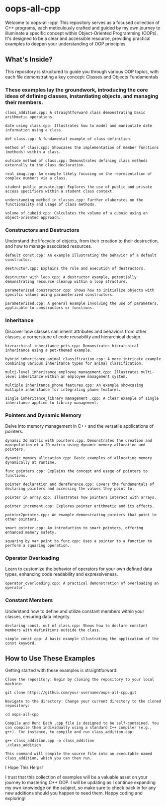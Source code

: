 # oops-all-cpp

Welcome to oops-all-cpp! This repository serves as a focused collection of C++ programs, each meticulously crafted and guided by my own journey to illuminate a specific concept within Object-Oriented Programming (OOPs). It's designed to be a clear and accessible resource, providing practical examples to deepen your understanding of OOP principles.

## What's Inside?

This repository is structured to guide you through various OOP topics, with each file demonstrating a key concept:
Classes and Objects Fundamentals

### These examples lay the groundwork, introducing the core ideas of defining classes, instantiating objects, and managing their members.

    class_addition.cpp: A straightforward class demonstrating basic arithmetic operations.

    date using class.cpp: Illustrates how to model and manipulate date information using a class.

    def class.cpp: A fundamental example of class definition.

    method of class.cpp: Showcases the implementation of member functions (methods) within a class.

    outside method of class.cpp: Demonstrates defining class methods externally to the class declaration.

    real imag.cpp: An example likely focusing on the representation of complex numbers via a class.

    student public private.cpp: Explores the use of public and private access specifiers within a student class context.

    understanding method in classes.cpp: Further elaborates on the functionality and usage of class methods.

    volume of cuboid.cpp: Calculates the volume of a cuboid using an object-oriented approach.

### Constructors and Destructors

Understand the lifecycle of objects, from their creation to their destruction, and how to manage associated resources.

    default const.cpp: An example illustrating the behavior of a default constructor.

    destructor.cpp: Explains the role and execution of destructors.

    destructor with loop.cpp: A destructor example, potentially demonstrating resource cleanup within a loop structure.

    parameterized constructor.cpp: Shows how to initialize objects with specific values using parameterized constructors.

    parameterized.cpp: A general example involving the use of parameters, applicable to constructors or functions.

### Inheritance

Discover how classes can inherit attributes and behaviors from other classes, a cornerstone of code reusability and hierarchical design.

    hierarchical inheritance_pets.cpp: Demonstrates hierarchical inheritance using a pet-themed example.

    hybrid inheritance_animal classification.cpp: A more intricate example combining various inheritance types for animal classification.

    multi-level inheritance_employee management.cpp: Illustrates multi-level inheritance within an employee management system.

    multiple inheritance_phone features.cpp: An example showcasing multiple inheritance for integrating phone features.

    single inheritance_library management .cpp: A clear example of single inheritance applied to library management.

### Pointers and Dynamic Memory

Delve into memory management in C++ and the versatile applications of pointers.

    dynamic 2d matrix with pointers.cpp: Demonstrates the creation and manipulation of a 2D matrix using dynamic memory allocation and pointers.

    dynamic memory allocation.cpp: Basic examples of allocating memory dynamically at runtime.

    func pointers.cpp: Explains the concept and usage of pointers to functions.

    pointer declaration and dereference.cpp: Covers the fundamentals of declaring pointers and accessing the values they point to.

    pointer in array.cpp: Illustrates how pointers interact with arrays.

    pointer increment.cpp: Explores pointer arithmetic and its effects.

    pointer2pointer.cpp: An example demonstrating pointers that point to other pointers.

    smart pointer.cpp: An introduction to smart pointers, offering enhanced memory safety.

    squaring by var point to func.cpp: Uses a pointer to a function to perform a squaring operation.

### Operator Overloading

Learn to customize the behavior of operators for your own defined data types, enhancing code readability and expressiveness.

    operator_overloading.cpp: A practical demonstration of overloading an operator.

### Constant Members

Understand how to define and utilize constant members within your classes, ensuring data integrity.

    declaring const. out of class.cpp: Shows how to declare constant members with definitions outside the class.

    simple const.cpp: A basic example illustrating the application of the const keyword.

## How to Use These Examples

Getting started with these examples is straightforward:

    Clone the repository: Begin by cloning the repository to your local machine:

    git clone https://github.com/your-username/oops-all-cpp.git

    Navigate to the directory: Change your current directory to the cloned repository:

    cd oops-all-cpp

    Compile and Run: Each .cpp file is designed to be self-contained. You can compile them individually using a standard C++ compiler (e.g., g++). For instance, to compile and run class_addition.cpp:

    g++ class_addition.cpp -o class_addition
    ./class_addition

    This command will compile the source file into an executable named class_addition, which you can then run.

I Hope This Helps!

I trust that this collection of examples will be a valuable asset on your journey to mastering C++ OOP. I will be updating as I continue expanding my own knowledge on the subject, so make sure to check back in for any new additions should you happen to need them. Happy coding and exploring!
